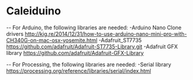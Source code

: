 # Caleiduino

-- For Arduino, the following libraries are needed:
-Arduino Nano Clone drivers http://kig.re/2014/12/31/how-to-use-arduino-nano-mini-pro-with-CH340G-on-mac-osx-yosemite.html
-Adafruit_ST7735 https://github.com/adafruit/Adafruit-ST7735-Library.git
-Adafruit GFX library https://github.com/adafruit/Adafruit-GFX-Library

-- For Processing, the following libraries are needed:
-Serial library https://processing.org/reference/libraries/serial/index.html